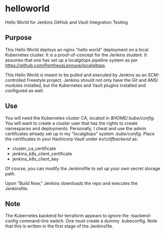 # helloworld

Hello World for Jenkins GitHub and Vault Integration Testing

## Purpose

This Hello World deploys an nginx "hello world" deployment on a local
Kubernetes cluster. It is a proof-of-concept for the Jenkins student. It
assumes that one has set up a localgitops pipeline system as per
https://github.com/PentheusLennuye/localgitops.

This Hello World is meant to be pulled and executed by Jenkins as an
SCM-controlled Freestyle project. Jenkins should not only have the Git and ANSI
modules installed, but the Kubernetes and Vault plugins installed and configured
as well.

## Use

You will need the Kubernetes cluster CA, located in _$HOME/.kube/config_. You 
will want to create a cluster user that has the rights to create namespaces and
deployments. Personally, I cheat and use the admin certificates already set up
in my "localgitops" system _.kube/config_. Place the certificates in your
Hashicorp Vault under _kv/ci/tfbackend_ as:

- cluster_ca_certificate
- jenkins_k8s_client_certificate
- jenkins_k8s_client_key

Of course, you can modify the Jenkinsfile to set up your own secret storage
path.

Upon "Build Now," Jenkins downloads the repo and executes the Jenkinsfile.

## Note

The Kubernetes backend for terraform appears to ignore the -backend-config
command-line switch. One must create a dummy .kubeconfig. Note that this is
written in the first stage of the Jenkinsfile.

